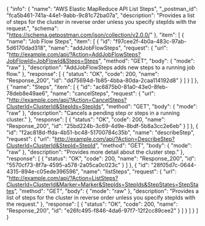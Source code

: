 {
  "info": {
    "name": "AWS Elastic MapReduce API List Steps",
    "_postman_id": "fca5b461-741a-44e1-9abb-9c81c72ba07a",
    "description": "Provides a list of steps for the cluster in reverse order unless you specify stepIds with the request.",
    "schema": "https://schema.getpostman.com/json/collection/v2.0.0/"
  },
  "item": [
    {
      "name": "Job Flow Steps",
      "item": [
        {
          "id": "f97cee2f-4b0a-483c-97ab-5d6170dad318",
          "name": "addJobFlowSteps",
          "request": {
            "url": "http://example.com/api/?Action=AddJobFlowSteps?JobFlowId=JobFlowId&Steps=Steps",
            "method": "GET",
            "body": {
              "mode": "raw"
            },
            "description": "AddJobFlowSteps adds new steps to a running job flow."
          },
          "response": [
            {
              "status": "OK",
              "code": 200,
              "name": "Response_200",
              "id": "dd75694d-1b85-4bba-80da-2caa114192d8"
            }
          ]
        }
      ]
    },
    {
      "name": "Steps",
      "item": [
        {
          "id": "ac6875b0-81a0-43e0-8feb-78deb8e49ae6",
          "name": "cancelSteps",
          "request": {
            "url": "http://example.com/api/?Action=CancelSteps?ClusterId=ClusterId&StepIds=StepIds",
            "method": "GET",
            "body": {
              "mode": "raw"
            },
            "description": "Cancels a pending step or steps in a running cluster."
          },
          "response": [
            {
              "status": "OK",
              "code": 200,
              "name": "Response_200",
              "id": "25bd224b-3c69-4d9e-8bdf-5b8a3cc2e6eb"
            }
          ]
        },
        {
          "id": "f2ac818d-ffda-4b51-bc48-51700784c35b",
          "name": "describeStep",
          "request": {
            "url": "http://example.com/api/?Action=DescribeStep?ClusterId=ClusterId&StepId=StepId",
            "method": "GET",
            "body": {
              "mode": "raw"
            },
            "description": "Provides more detail about the cluster step."
          },
          "response": [
            {
              "status": "OK",
              "code": 200,
              "name": "Response_200",
              "id": "5570cf73-8f7a-4595-a578-2a05ca0c023c"
            }
          ]
        },
        {
          "id": "28f05d7c-0644-4315-894e-c05ede396596",
          "name": "listSteps",
          "request": {
            "url": "http://example.com/api/?Action=ListSteps?ClusterId=ClusterId&Marker=Marker&StepIds=StepIds&StepStates=StepStates",
            "method": "GET",
            "body": {
              "mode": "raw"
            },
            "description": "Provides a list of steps for the cluster in reverse order unless you specify stepIds with the request."
          },
          "response": [
            {
              "status": "OK",
              "code": 200,
              "name": "Response_200",
              "id": "e26fc495-f846-4da6-97f7-12f2cc89cee2"
            }
          ]
        }
      ]
    }
  ]
}